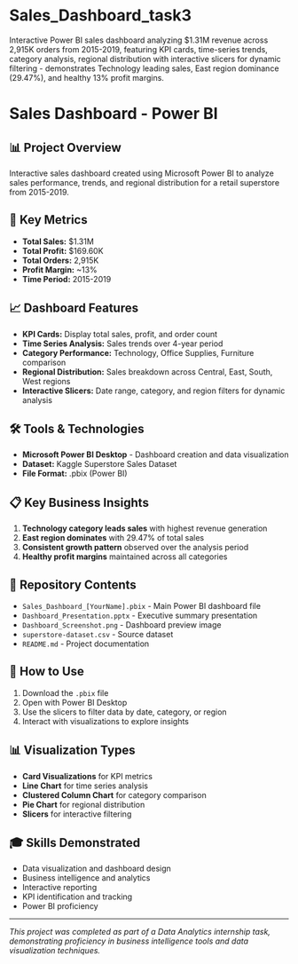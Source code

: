 # Sales_Dashboard_task3
Interactive Power BI sales dashboard analyzing $1.31M revenue across 2,915K orders from 2015-2019, featuring KPI cards, time-series trends, category analysis, regional distribution with interactive slicers for dynamic filtering - demonstrates Technology leading sales, East region dominance (29.47%), and healthy 13% profit margins.


# Sales Dashboard - Power BI

## 📊 Project Overview
Interactive sales dashboard created using Microsoft Power BI to analyze sales performance, trends, and regional distribution for a retail superstore from 2015-2019.

## 🎯 Key Metrics
- **Total Sales:** $1.31M
- **Total Profit:** $169.60K  
- **Total Orders:** 2,915K
- **Profit Margin:** ~13%
- **Time Period:** 2015-2019

## 📈 Dashboard Features
- **KPI Cards:** Display total sales, profit, and order count
- **Time Series Analysis:** Sales trends over 4-year period
- **Category Performance:** Technology, Office Supplies, Furniture comparison
- **Regional Distribution:** Sales breakdown across Central, East, South, West regions
- **Interactive Slicers:** Date range, category, and region filters for dynamic analysis

## 🛠️ Tools & Technologies
- **Microsoft Power BI Desktop** - Dashboard creation and data visualization
- **Dataset:** Kaggle Superstore Sales Dataset
- **File Format:** .pbix (Power BI)

## 📋 Key Business Insights
1. **Technology category leads sales** with highest revenue generation
2. **East region dominates** with 29.47% of total sales
3. **Consistent growth pattern** observed over the analysis period
4. **Healthy profit margins** maintained across all categories

## 📁 Repository Contents
- `Sales_Dashboard_[YourName].pbix` - Main Power BI dashboard file
- `Dashboard_Presentation.pptx` - Executive summary presentation
- `Dashboard_Screenshot.png` - Dashboard preview image
- `superstore-dataset.csv` - Source dataset
- `README.md` - Project documentation

## 🚀 How to Use
1. Download the `.pbix` file
2. Open with Power BI Desktop
3. Use the slicers to filter data by date, category, or region
4. Interact with visualizations to explore insights

## 📊 Visualization Types
- **Card Visualizations** for KPI metrics
- **Line Chart** for time series analysis
- **Clustered Column Chart** for category comparison
- **Pie Chart** for regional distribution
- **Slicers** for interactive filtering

## 🎓 Skills Demonstrated
- Data visualization and dashboard design
- Business intelligence and analytics
- Interactive reporting
- KPI identification and tracking
- Power BI proficiency

---
*This project was completed as part of a Data Analytics internship task, demonstrating proficiency in business intelligence tools and data visualization techniques.*
